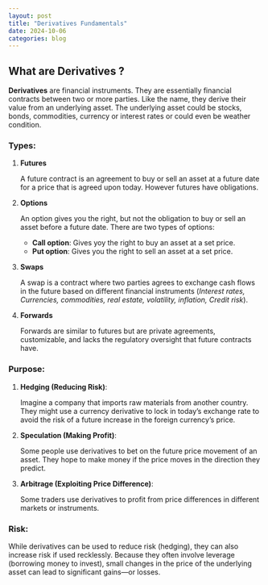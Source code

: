 ```yaml
---
layout: post
title: "Derivatives Fundamentals"
date: 2024-10-06
categories: blog
---
```


## What are Derivatives ?

**Derivatives** are financial instruments. They are essentially financial contracts between two or more parties. Like the name, they derive their value from an underlying asset. The underlying asset could be stocks, bonds, commodities, currency or interest rates or could even be weather condition. 

### Types:

1. **Futures**

    A future contract is an agreement to buy or sell an asset at a future date for a price that is agreed upon today. However futures have obligations.

2. **Options**

    An option gives you the right, but not the obligation to buy or sell an asset before a future date. There are two types of options:
    
    * **Call option**: Gives yoy the right to buy an asset at a set price.
    * **Put option**: Gives you the right to sell an asset at a set price. 

3. **Swaps**

    A swap is a contract where two parties agrees to exchange cash flows in the future based on different financial instruments (*Interest rates, Currencies, commodities, real estate, volatility, inflation, Credit risk*).

4. **Forwards**

    Forwards are similar to futures but are private agreements, customizable, and lacks the regulatory oversight that future contracts have.

### Purpose:
    
1. **Hedging (Reducing Risk)**:

     Imagine a company that imports raw materials from another country. They might use a currency derivative to lock in today’s exchange rate to avoid the risk of a future increase in the foreign currency’s price.

2. **Speculation (Making Profit)**:

    Some people use derivatives to bet on the future price movement of an asset. They hope to make money if the price moves in the direction they predict.
    
3. **Arbitrage (Exploiting Price Difference)**:

    Some traders use derivatives to profit from price differences in different markets or instruments.

### Risk:

While derivatives can be used to reduce risk (hedging), they can also increase risk if used recklessly. Because they often involve leverage (borrowing money to invest), small changes in the price of the underlying asset can lead to significant gains—or losses.
